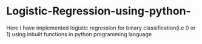 # Logistic-Regression-using-python-
Here I have implemented logistic regression for binary classification(i.e 0 or 1) using inbuilt functions in python programming language
